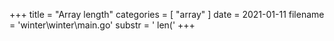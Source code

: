 +++
title = "Array length"
categories = [ "array" ]
date = 2021-01-11
filename = 'winter\winter\main.go'
substr = ' len('
+++
